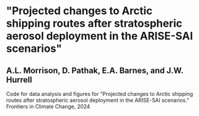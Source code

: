# "Projected changes to Arctic shipping routes after stratospheric aerosol deployment in the ARISE-SAI scenarios"
## A.L. Morrison, D. Pathak, E.A. Barnes, and J.W. Hurrell

Code for data analysis and figures for "Projected changes to Arctic shipping routes after stratospheric aerosol deployment in the ARISE-SAI scenarios." Frontiers in Climate Change, 2024
